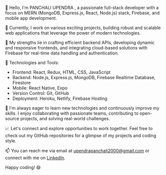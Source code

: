 👋 Hello, I'm PANCHALI UPENDRA , a passionate full-stack developer with a focus on MERN (MongoDB, Express.js, React, Node.js) stack, Firebase, and mobile app development.

💼 Currently, I work on various exciting projects, building robust and scalable web applications that leverage the power of modern technologies.

🚀 My strengths lie in crafting efficient backend APIs, developing dynamic and responsive frontends, and integrating cloud-based solutions with Firebase for real-time data handling and authentication.

🔧 Technologies and Tools:
- Frontend: React, Redux, HTML, CSS, JavaScript
- Backend: Node.js, Express.js, MongoDB, Firebase Realtime Database, Firestore
- Mobile: React Native, Expo
- Version Control: Git, GitHub
- Deployment: Heroku, Netlify, Firebase Hosting

🌱 I'm always eager to learn new technologies and continuously improve my skills. I enjoy collaborating with passionate teams, contributing to open-source projects, and solving real-world challenges.

📈 Let's connect and explore opportunities to work together. Feel free to check out my GitHub repositories for a glimpse of my projects and coding style.

📫 You can reach me via email at upendrapanchali2000@gmail.com or connect with me on [LinkedIn]().

Happy coding! 😄

